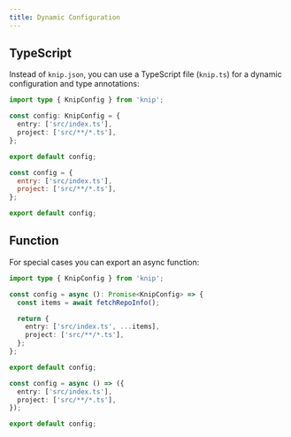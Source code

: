 ```yaml
---
title: Dynamic Configuration
---
```


## TypeScript

Instead of `knip.json`, you can use a TypeScript file (`knip.ts`) for a dynamic
configuration and type annotations:

<Tabs>
  <TabItem label="TypeScript">

```ts
import type { KnipConfig } from 'knip';

const config: KnipConfig = {
  entry: ['src/index.ts'],
  project: ['src/**/*.ts'],
};

export default config;
```

  </TabItem>
  <TabItem label="JavaScript">

```js
const config = {
  entry: ['src/index.ts'],
  project: ['src/**/*.ts'],
};

export default config;
```

  </TabItem>
</Tabs>

## Function

For special cases you can export an async function:

<Tabs>
  <TabItem label="TypeScript">

```ts
import type { KnipConfig } from 'knip';

const config = async (): Promise<KnipConfig> => {
  const items = await fetchRepoInfo();

  return {
    entry: ['src/index.ts', ...items],
    project: ['src/**/*.ts'],
  };
};

export default config;
```

  </TabItem>
  <TabItem label="JavaScript">

```ts
const config = async () => ({
  entry: ['src/index.ts'],
  project: ['src/**/*.ts'],
});

export default config;
```

  </TabItem>
</Tabs>
